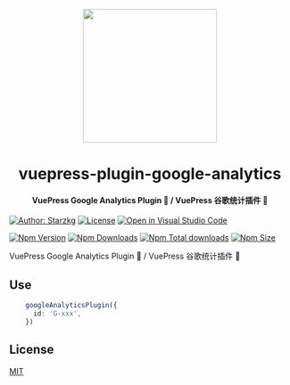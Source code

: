 <!-- markdownlint-disable -->
<p align="center">
  <img width="240" src="https://vuepress-star.shentuzhigang.cn/images/hero.png" style="text-align: center;"/>
</p>
<h1 align="center">vuepress-plugin-google-analytics</h1>
<h4 align="center">VuePress Google Analytics Plugin 📄 / VuePress 谷歌统计插件 📄</h4>

[![Author: Starzkg](https://img.shields.io/badge/Author-Starzkg-blue.svg?style=for-the-badge)](https://shentuzhigang.cn)
[![License](https://img.shields.io/npm/l/@starzkg/vuepress-plugin-google-analytics.svg?style=for-the-badge)](https://github.com/vuepress-star/vuepress-plugin-analytics/blob/main/LICENSE)
[![Open in Visual Studio Code](https://img.shields.io/badge/-open%20in%20vscode-blue?style=for-the-badge&logo=visualstudiocode)](https://open.vscode.dev/vuepress-star/vuepress-plugin-analytics)

<!-- markdownlint-restore -->

[![Npm Version](https://img.shields.io/npm/v/@starzkg/vuepress-plugin-google-analytics.svg?style=flat-square&logo=npm)](https://www.npmjs.com/package/@starzkg/vuepress-plugin-google-analytics)
[![Npm Downloads](https://img.shields.io/npm/dm/@starzkg/vuepress-plugin-google-analytics.svg?style=flat-square&logo=npm)](https://www.npmjs.com/package/@starzkg/vuepress-plugin-google-analytics)
[![Npm Total downloads](https://img.shields.io/npm/dt/@starzkg/vuepress-plugin-google-analytics?style=flat-square&logo=npm)](https://www.npmjs.com/package/@starzkg/vuepress-plugin-google-analytics)
[![Npm Size](https://img.shields.io/bundlephobia/min/@starzkg/vuepress-plugin-google-analytics?style=flat-square&logo=npm)](https://www.npmjs.com/package/@starzkg/vuepress-plugin-google-analytics)

VuePress Google Analytics Plugin 📄 / VuePress 谷歌统计插件 📄

## Use
```typescript
    googleAnalyticsPlugin({
      id: 'G-xxx',
    })
```

## License

[MIT](https://github.com/vuepress-star/vuepress-plugin-analytics/blob/main/packages/@starzkg/vuepress-plugin-google-analytics/LICENSE)
